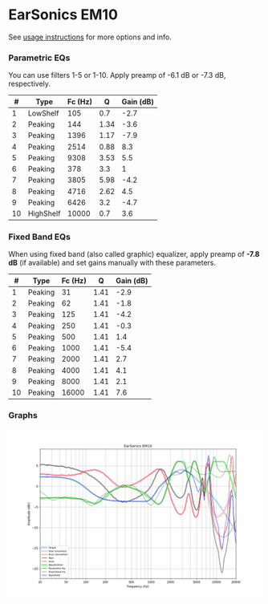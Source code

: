 # EarSonics EM10
See [usage instructions](https://github.com/jaakkopasanen/AutoEq#usage) for more options and info.

### Parametric EQs
You can use filters 1-5 or 1-10. Apply preamp of -6.1 dB or -7.3 dB, respectively.

|   # | Type      |   Fc (Hz) |    Q |   Gain (dB) |
|-----|-----------|-----------|------|-------------|
|   1 | LowShelf  |       105 | 0.7  |        -2.7 |
|   2 | Peaking   |       144 | 1.34 |        -3.6 |
|   3 | Peaking   |      1396 | 1.17 |        -7.9 |
|   4 | Peaking   |      2514 | 0.88 |         8.3 |
|   5 | Peaking   |      9308 | 3.53 |         5.5 |
|   6 | Peaking   |       378 | 3.3  |         1   |
|   7 | Peaking   |      3805 | 5.98 |        -4.2 |
|   8 | Peaking   |      4716 | 2.62 |         4.5 |
|   9 | Peaking   |      6426 | 3.2  |        -4.7 |
|  10 | HighShelf |     10000 | 0.7  |         3.6 |

### Fixed Band EQs
When using fixed band (also called graphic) equalizer, apply preamp of **-7.8 dB** (if available) and set gains manually with these parameters.

|   # | Type    |   Fc (Hz) |    Q |   Gain (dB) |
|-----|---------|-----------|------|-------------|
|   1 | Peaking |        31 | 1.41 |        -2.9 |
|   2 | Peaking |        62 | 1.41 |        -1.8 |
|   3 | Peaking |       125 | 1.41 |        -4.2 |
|   4 | Peaking |       250 | 1.41 |        -0.3 |
|   5 | Peaking |       500 | 1.41 |         1.4 |
|   6 | Peaking |      1000 | 1.41 |        -5.4 |
|   7 | Peaking |      2000 | 1.41 |         2.7 |
|   8 | Peaking |      4000 | 1.41 |         4.1 |
|   9 | Peaking |      8000 | 1.41 |         2.1 |
|  10 | Peaking |     16000 | 1.41 |         7.6 |

### Graphs
![](./EarSonics%20EM10.png)
